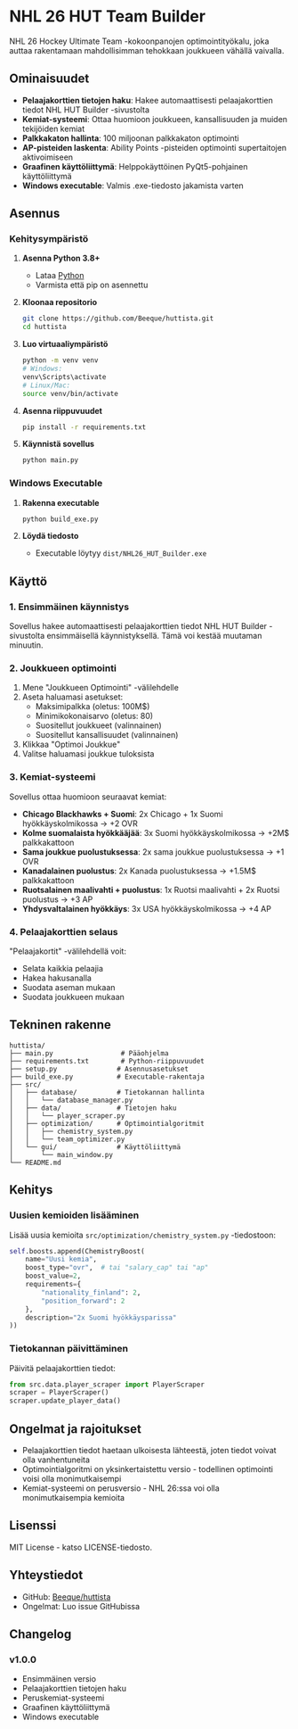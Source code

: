# NHL 26 HUT Team Builder

NHL 26 Hockey Ultimate Team -kokoonpanojen optimointityökalu, joka auttaa rakentamaan mahdollisimman tehokkaan joukkueen vähällä vaivalla.

## Ominaisuudet

- **Pelaajakorttien tietojen haku**: Hakee automaattisesti pelaajakorttien tiedot NHL HUT Builder -sivustolta
- **Kemiat-systeemi**: Ottaa huomioon joukkueen, kansallisuuden ja muiden tekijöiden kemiat
- **Palkkakaton hallinta**: 100 miljoonan palkkakaton optimointi
- **AP-pisteiden laskenta**: Ability Points -pisteiden optimointi supertaitojen aktivoimiseen
- **Graafinen käyttöliittymä**: Helppokäyttöinen PyQt5-pohjainen käyttöliittymä
- **Windows executable**: Valmis .exe-tiedosto jakamista varten

## Asennus

### Kehitysympäristö

1. **Asenna Python 3.8+**
   - Lataa [Python](https://www.python.org/downloads/)
   - Varmista että pip on asennettu

2. **Kloonaa repositorio**
   ```bash
   git clone https://github.com/Beeque/huttista.git
   cd huttista
   ```

3. **Luo virtuaaliympäristö**
   ```bash
   python -m venv venv
   # Windows:
   venv\Scripts\activate
   # Linux/Mac:
   source venv/bin/activate
   ```

4. **Asenna riippuvuudet**
   ```bash
   pip install -r requirements.txt
   ```

5. **Käynnistä sovellus**
   ```bash
   python main.py
   ```

### Windows Executable

1. **Rakenna executable**
   ```bash
   python build_exe.py
   ```

2. **Löydä tiedosto**
   - Executable löytyy `dist/NHL26_HUT_Builder.exe`

## Käyttö

### 1. Ensimmäinen käynnistys

Sovellus hakee automaattisesti pelaajakorttien tiedot NHL HUT Builder -sivustolta ensimmäisellä käynnistyksellä. Tämä voi kestää muutaman minuutin.

### 2. Joukkueen optimointi

1. Mene "Joukkueen Optimointi" -välilehdelle
2. Aseta haluamasi asetukset:
   - Maksimipalkka (oletus: 100M$)
   - Minimikokonaisarvo (oletus: 80)
   - Suositellut joukkueet (valinnainen)
   - Suositellut kansallisuudet (valinnainen)
3. Klikkaa "Optimoi Joukkue"
4. Valitse haluamasi joukkue tuloksista

### 3. Kemiat-systeemi

Sovellus ottaa huomioon seuraavat kemiat:

- **Chicago Blackhawks + Suomi**: 2x Chicago + 1x Suomi hyökkäyskolmikossa → +2 OVR
- **Kolme suomalaista hyökkääjää**: 3x Suomi hyökkäyskolmikossa → +2M$ palkkakattoon
- **Sama joukkue puolustuksessa**: 2x sama joukkue puolustuksessa → +1 OVR
- **Kanadalainen puolustus**: 2x Kanada puolustuksessa → +1.5M$ palkkakattoon
- **Ruotsalainen maalivahti + puolustus**: 1x Ruotsi maalivahti + 2x Ruotsi puolustus → +3 AP
- **Yhdysvaltalainen hyökkäys**: 3x USA hyökkäyskolmikossa → +4 AP

### 4. Pelaajakorttien selaus

"Pelaajakortit" -välilehdellä voit:
- Selata kaikkia pelaajia
- Hakea hakusanalla
- Suodata aseman mukaan
- Suodata joukkueen mukaan

## Tekninen rakenne

```
huttista/
├── main.py                 # Pääohjelma
├── requirements.txt        # Python-riippuvuudet
├── setup.py               # Asennusasetukset
├── build_exe.py           # Executable-rakentaja
├── src/
│   ├── database/          # Tietokannan hallinta
│   │   └── database_manager.py
│   ├── data/              # Tietojen haku
│   │   └── player_scraper.py
│   ├── optimization/      # Optimointialgoritmit
│   │   ├── chemistry_system.py
│   │   └── team_optimizer.py
│   └── gui/               # Käyttöliittymä
│       └── main_window.py
└── README.md
```

## Kehitys

### Uusien kemioiden lisääminen

Lisää uusia kemioita `src/optimization/chemistry_system.py` -tiedostoon:

```python
self.boosts.append(ChemistryBoost(
    name="Uusi kemia",
    boost_type="ovr",  # tai "salary_cap" tai "ap"
    boost_value=2,
    requirements={
        "nationality_finland": 2,
        "position_forward": 2
    },
    description="2x Suomi hyökkäysparissa"
))
```

### Tietokannan päivittäminen

Päivitä pelaajakorttien tiedot:

```python
from src.data.player_scraper import PlayerScraper
scraper = PlayerScraper()
scraper.update_player_data()
```

## Ongelmat ja rajoitukset

- Pelaajakorttien tiedot haetaan ulkoisesta lähteestä, joten tiedot voivat olla vanhentuneita
- Optimointialgoritmi on yksinkertaistettu versio - todellinen optimointi voisi olla monimutkaisempi
- Kemiat-systeemi on perusversio - NHL 26:ssa voi olla monimutkaisempia kemioita

## Lisenssi

MIT License - katso LICENSE-tiedosto.

## Yhteystiedot

- GitHub: [Beeque/huttista](https://github.com/Beeque/huttista)
- Ongelmat: Luo issue GitHubissa

## Changelog

### v1.0.0
- Ensimmäinen versio
- Pelaajakorttien tietojen haku
- Peruskemiat-systeemi
- Graafinen käyttöliittymä
- Windows executable